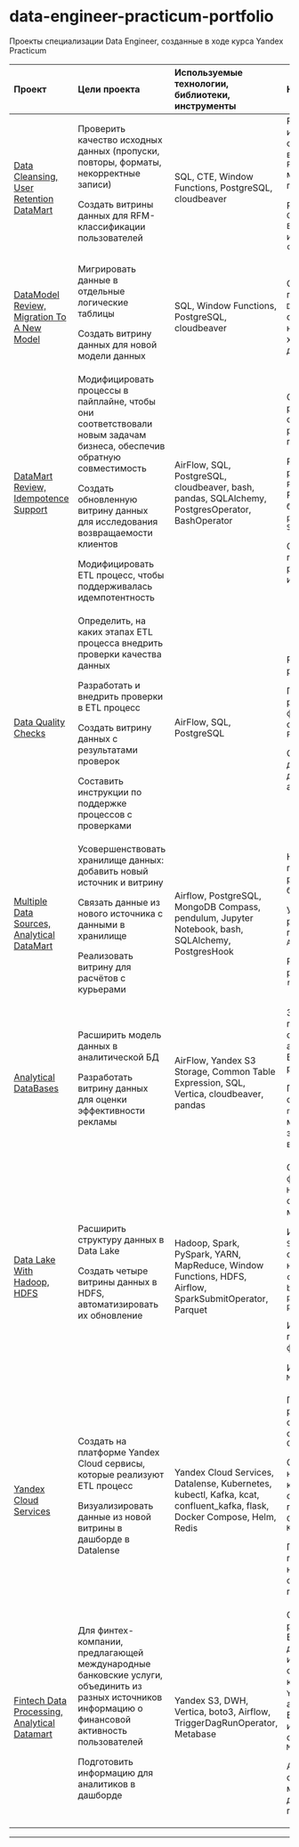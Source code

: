# data-engineer-practicum-portfolio
Проекты специализации Data Engineer, созданные в ходе курса Yandex Practicum  

| Проект              | Цели проекта           | Используемые технологии, библиотеки, инструменты| Навыки |
| :-------------------- | :--------------------- |:---------------------------|:---------------------------|
| [Data Cleansing, User Retention DataMart](</1 Data Cleansing, User Retention DataMart Creation/README.md>)         | Проверить качество исходных данных (пропуски, повторы, форматы, некорректные записи)   <P><P>Создать витрины данных для RFM-классификации пользователей           | SQL, CTE, Window Functions, PostgreSQL, cloudbeaver | Расширил навыки использования оконных функций, встроенных в `PostgreSQL` механизмов проверок данных <P><P>Реализовал `Common Table Expression`, использовал `cloudbeaver`
| [DataModel Review, Migration To A New Model](</2 DWH, DataModel Review, Migration to New Model/README.md>) | Мигрировать данные в отдельные логические таблицы  <P><P>Создать витрину данных для новой модели данных   | SQL, Window Functions, PostgreSQL, cloudbeaver          | Освоил принципы построения `DataWareHouse`, состав и назначение слоев хранилища данных
| [DataMart Review, Idempotence Support](</3 ETL Update, DataMart Review, Idempotence/README.md>)         | Модифицировать процессы в пайплайне, чтобы они соответствовали новым задачам бизнеса, обеспечив обратную совместимость <P><P>Создать обновленную витрину данных для исследования возвращаемости клиентов<P><P>Модифицировать ETL процесс, чтобы поддерживалась идемпотентность         | AirFlow, SQL, PostgreSQL, cloudbeaver, bash, pandas, SQLAlchemy, PostgresOperator, BashOperator        | Освоил принципы реализации оркестрации, реализовал с помощью `Airflow` <P><P>Реализовал работу с `PostgreSQL` из Python через библиотеки `psycopg2`, `SQLAlchemy` <P><P>Овладел подходами к реализации идемпотентности.  
| [Data Quality Checks](</4 Check Data Quality, Check Pipeline/README.md>)     | Определить, на каких этапах ETL процесса внедрить проверки качества данных <P><P>Разработать и внедрить проверки в ETL процесс <P><P>Создать  витрину данных с результатами проверок <P><P>Составить инструкции по поддержке процессов с проверками          | AirFlow, SQL, PostgreSQL         | Расширил навыки работы с `Airflow` <P><P> Приобрел опыт работы с файлами средствами `Python` <P><P> Составил документ `RunBook` для администраторов
| [Multiple Data Sources, Analytical DataMart](</5 DWH With Multiple Sources, DataMart Creation/README.md>)        | Усовершенствовать хранилище данных: добавить новый источник и витрину <P><P>Связать данные из нового источника с данными в хранилище <P><P>Реализовать витрину для расчётов с курьерами           | Airflow, PostgreSQL, MongoDB Compass, pendulum, Jupyter Notebook, bash, SQLAlchemy, PostgresHook    | На практике получил навык работы с NoSQL базами данных  <P><P>Упрочил навыки реализации пайпланов в `Airflow` <P><P>Расширил навыки работы с пакетом `requests`
| [Analytical DataBases](</6 Analytical DataBases, Vertica, DataMart Creation/README.md>)         | Расширить модель данных в аналитической БД<P><P>Разработать витрину данных для оценки эффективности рекламы          | AirFlow, Yandex S3 Storage, Common Table Expression, SQL, Vertica, cloudbeaver, pandas         | Зафиксировал принципиальные отличие аналитических БД от реляционных <P><P>Приобрел опыт создания `проекций`, массовой загрузки данных в `Vertica`  
| [Data Lake With Hadoop, HDFS](</7 Spark, Data Lake with Hadoop, HDFS/README.md>)       | Расширить структуру данных в Data Lake <P><P>Создать четыре витрины данных в HDFS, автоматизировать их обновление        | Hadoop, Spark, PySpark, YARN, MapReduce, Window Functions, HDFS, Airflow, SparkSubmitOperator, Parquet | Освоил работу во фреймворке `Hadoop` с `PySpark`, особенности менеджера `YARN`  <P><P>Изучил работу со `Spark`: оптимизация настроек, `data caching`, `broadcasting`, `predicate pushdown` <P><P>Изучил преимущества формата `Parquet`<P><P>Изучил технику `MapReduce` | [Data Stream Processing](</8 Data Stream Processing>)         | Создать сервис потоковой обработки данных, расширяющий возможности онлайн приложения по доставке еды: обогащение входной информации данными из БД, отправка сообщений в выходной поток          | Kafka, PySpark, AirFlow, kcat, Jupyter Notebook, SQL, PostgreSQL, Spark Streaming          |
| [Yandex Cloud Services](<9 Yandex Cloud Services>)        | Создать на платформе Yandex Cloud сервисы, которые реализуют ETL процесс <P><P>Визуализировать данные из новой витрины в дашборде в Datalense          | Yandex Cloud Services, Datalense, Kubernetes, kubectl, Kafka, kcat, confluent_kafka, flask, Docker Compose, Helm, Redis         |  Получил навык развертывания в сервисов в облаке `Yandex Cloud` <P><P>Создал и настроил контейнеры и оркестратор на примере `Docker Compose` и `Kubernetes` <P><P> Получил практический навык работы с очередями на примере `Kafka`
| [Fintech Data Processing, Analytical Datamart](</10 Fintech Data Processing, Analytic Datamart>)         | Для финтех-компании, предлагающей международные банковские услуги, объединить из разных источников информацию о финансовой активность пользователей  <P><P>Подготовить информацию для аналитиков в дашборде           | Yandex S3, DWH, Vertica, boto3, Airflow, TriggerDagRunOperator, Metabase     | Спроектировал и разработал `DWH`, ETL процесс, дашборд с использованием облачных компонентов `Yandex Cloud`, аналитической БД `Vertica`, инструмента BI отчетности `Metabase` <P><P>Автоматизировал обновление метрик в дашборде с помощью `Airflow`|
---  
